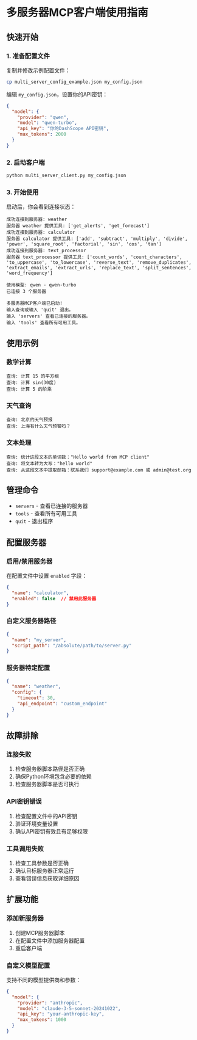 # 多服务器MCP客户端使用指南

## 快速开始

### 1. 准备配置文件

复制并修改示例配置文件：

```bash
cp multi_server_config_example.json my_config.json
```

编辑 `my_config.json`，设置你的API密钥：

```json
{
  "model": {
    "provider": "qwen",
    "model": "qwen-turbo", 
    "api_key": "你的DashScope API密钥",
    "max_tokens": 2000
  }
}
```

### 2. 启动客户端

```bash
python multi_server_client.py my_config.json
```

### 3. 开始使用

启动后，你会看到连接状态：

```
成功连接到服务器: weather
服务器 weather 提供工具: ['get_alerts', 'get_forecast']
成功连接到服务器: calculator  
服务器 calculator 提供工具: ['add', 'subtract', 'multiply', 'divide', 'power', 'square_root', 'factorial', 'sin', 'cos', 'tan']
成功连接到服务器: text_processor
服务器 text_processor 提供工具: ['count_words', 'count_characters', 'to_uppercase', 'to_lowercase', 'reverse_text', 'remove_duplicates', 'extract_emails', 'extract_urls', 'replace_text', 'split_sentences', 'word_frequency']

使用模型: qwen - qwen-turbo
已连接 3 个服务器

多服务器MCP客户端已启动!
输入查询或输入 'quit' 退出。
输入 'servers' 查看已连接的服务器。
输入 'tools' 查看所有可用工具。
```

## 使用示例

### 数学计算

```
查询: 计算 15 的平方根
查询: 计算 sin(30度)
查询: 计算 5 的阶乘
```

### 天气查询

```
查询: 北京的天气预报
查询: 上海有什么天气预警吗？
```

### 文本处理

```
查询: 统计这段文本的单词数："Hello world from MCP client"
查询: 将文本转为大写："hello world"
查询: 从这段文本中提取邮箱：联系我们 support@example.com 或 admin@test.org
```

## 管理命令

- `servers` - 查看已连接的服务器
- `tools` - 查看所有可用工具
- `quit` - 退出程序

## 配置服务器

### 启用/禁用服务器

在配置文件中设置 `enabled` 字段：

```json
{
  "name": "calculator",
  "enabled": false  // 禁用此服务器
}
```

### 自定义服务器路径

```json
{
  "name": "my_server",
  "script_path": "/absolute/path/to/server.py"
}
```

### 服务器特定配置

```json
{
  "name": "weather",
  "config": {
    "timeout": 30,
    "api_endpoint": "custom_endpoint"
  }
}
```

## 故障排除

### 连接失败

1. 检查服务器脚本路径是否正确
2. 确保Python环境包含必要的依赖
3. 检查服务器脚本是否可执行

### API密钥错误

1. 检查配置文件中的API密钥
2. 验证环境变量设置
3. 确认API密钥有效且有足够权限

### 工具调用失败

1. 检查工具参数是否正确
2. 确认目标服务器正常运行
3. 查看错误信息获取详细原因

## 扩展功能

### 添加新服务器

1. 创建MCP服务器脚本
2. 在配置文件中添加服务器配置
3. 重启客户端

### 自定义模型配置

支持不同的模型提供商和参数：

```json
{
  "model": {
    "provider": "anthropic",
    "model": "claude-3-5-sonnet-20241022",
    "api_key": "your-anthropic-key",
    "max_tokens": 1000
  }
}
```
